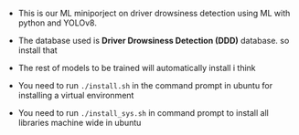  - This is our ML miniporject on driver drowsiness detection using ML
   with python and YOLOv8.
   
 - The database used is **Driver Drowsiness Detection (DDD)** database. so
   install that
   
 - The rest of models to be trained will automatically install i think
   
 -  You need to run `./install.sh` in the command prompt in ubuntu for
   installing a virtual environment
   
 - You need to run `./install_sys.sh` in command prompt to install all
   libraries machine wide in ubuntu


